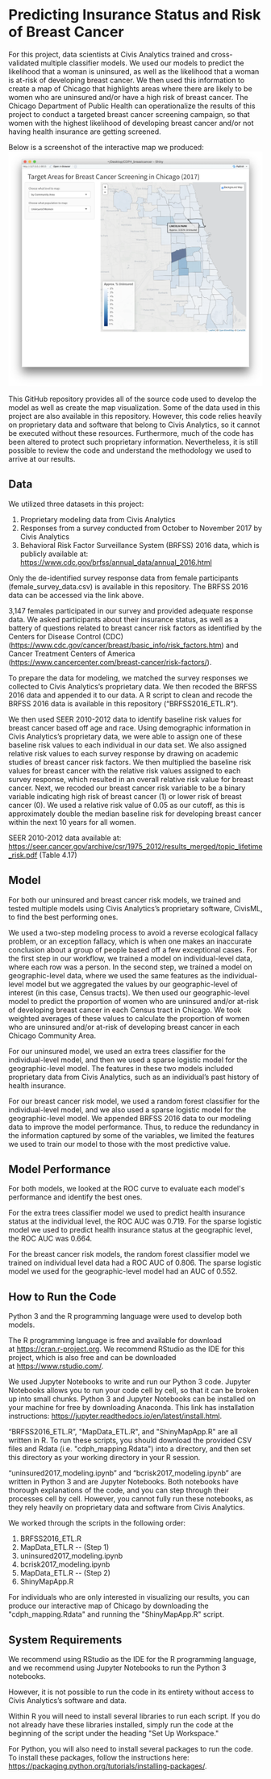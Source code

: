 # Predicting Insurance Status and Risk of Breast Cancer
For this project, data scientists at Civis Analytics trained and cross-validated multiple classifier models. We used our models to predict the likelihood that a woman is uninsured, as well as the likelihood that a woman is at-risk of developing breast cancer. We then used this information to create a map of Chicago that highlights areas where there are likely to be women who are uninsured and/or have a high risk of breast cancer. The Chicago Department of Public Health can operationalize the results of this project to conduct a targeted breast cancer screening campaign, so that women with the highest likelihood of developing breast cancer and/or not having health insurance are getting screened.

Below is a screenshot of the interactive map we produced:
![](screenshot_ShinyAppMap.png)


This GitHub repository provides all of the source code used to develop the model as well as create the map visualization. Some of the data used in this project are also available in this repository. However, this code relies heavily on proprietary data and software that belong to Civis Analytics, so it cannot be executed without these resources. Furthermore, much of the code has been altered to protect such proprietary information. Nevertheless, it is still possible to review the code and understand the methodology we used to arrive at our results. 

## Data 
We utilized three datasets in this project:
1. Proprietary modeling data from Civis Analytics
2. Responses from a survey conducted from October to November 2017 by Civis Analytics
3. Behavioral Risk Factor Surveillance System (BRFSS) 2016 data, which is publicly available at: https://www.cdc.gov/brfss/annual_data/annual_2016.html

Only the de-identified survey response data from female participants (female_survey_data.csv) is available in this repository. The BRFSS 2016 data can be accessed via the link above. 

3,147 females participated in our survey and provided adequate response data. We asked participants about their insurance status, as well as a battery of questions related to breast cancer risk factors as identified by the Centers for Disease Control (CDC) (https://www.cdc.gov/cancer/breast/basic_info/risk_factors.htm) and Cancer Treatment Centers of America (https://www.cancercenter.com/breast-cancer/risk-factors/). 

To prepare the data for modeling, we matched the survey responses we collected to Civis Analytics’s proprietary data. We then recoded the BRFSS 2016 data and appended it to our data. A R script to clean and recode the BRFSS 2016 data is available in this repository (“BRFSS2016_ETL.R”). 

We then used SEER 2010-2012 data to identify baseline risk values for breast cancer based off age and race. Using demographic information in Civis Analytics’s proprietary data, we were able to assign one of these baseline risk values to each individual in our data set. We also assigned relative risk values to each survey response by drawing on academic studies of breast cancer risk factors. We then multiplied the baseline risk values for breast cancer with the relative risk values assigned to each survey response, which resulted in an overall relative risk value for breast cancer. Next, we recoded our breast cancer risk variable to be a binary variable indicating high risk of breast cancer (1) or lower risk of breast cancer (0). We used a relative risk value of 0.05 as our cutoff, as this is approximately double the median baseline risk for developing breast cancer within the next 10 years for all women.

SEER 2010-2012 data available at: https://seer.cancer.gov/archive/csr/1975_2012/results_merged/topic_lifetime_risk.pdf (Table 4.17)

## Model
For both our uninsured and breast cancer risk models, we trained and tested multiple models using Civis Analytics’s proprietary software, CivisML, to find the best performing ones.

We used a two-step modeling process to avoid a reverse ecological fallacy problem, or an exception fallacy, which is when one makes an inaccurate conclusion about a group of people based off a few exceptional cases. For the first step in our workflow, we trained a model on individual-level data, where each row was a person. In the second step, we trained a model on geographic-level data, where we used the same features as the individual-level model but we aggregated the values by our geographic-level of interest (in this case, Census tracts). We then used our geographic-level model to predict the proportion of women who are uninsured and/or at-risk of developing breast cancer in each Census tract in Chicago. We took weighted averages of these values to calculate the proportion of women who are uninsured and/or at-risk of developing breast cancer in each Chicago Community Area. 

For our uninsured model, we used an extra trees classifier for the individual-level model, and then we used a sparse logistic model for the geographic-level model. The features in these two models included proprietary data from Civis Analytics, such as an individual’s past history of health insurance.

For our breast cancer risk model, we used a random forest classifier for the individual-level model, and we also used a sparse logistic model for the geographic-level model. We appended BRFSS 2016 data to our modeling data to improve the model performance. Thus, to reduce the redundancy in the information captured by some of the variables, we limited the features we used to train our model to those with the most predictive value. 


## Model Performance
For both models, we looked at the ROC curve to evaluate each model's performance and identify the best ones.

For the extra trees classifier model we used to predict health insurance status at the individual level, the ROC AUC was 0.719. For the sparse logistic model we used to predict health insurance status at the geographic level, the ROC AUC was 0.664.

For the breast cancer risk models, the random forest classifier model we trained on individual level data had a ROC AUC of 0.806. The sparse logistic model we used for the geographic-level model had an AUC of 0.552.


## How to Run the Code
Python 3 and the R programming language were used to develop both models.

The R programming language is free and available for download at https://cran.r-project.org. We recommend RStudio as the IDE for this project, which is also free and can be downloaded at https://www.rstudio.com/.

We used Jupyter Notebooks to write and run our Python 3 code. Jupyter Notebooks allows you to run your code cell by cell, so that it can be broken up into small chunks. Python 3 and Jupyter Notebooks can be installed on your machine for free by downloading Anaconda. This link has installation instructions: https://jupyter.readthedocs.io/en/latest/install.html. 

“BRFSS2016_ETL.R”, "MapData_ETL.R", and "ShinyMapApp.R" are all written in R. To run these scripts, you should download the provided CSV files and Rdata (i.e. "cdph_mapping.Rdata") into a directory, and then set this directory as your working directory in your R session.

“uninsured2017_modeling.ipynb” and “bcrisk2017_modeling.ipynb” are written in Python 3 and are Jupyter Notebooks. Both notebooks have thorough explanations of the code, and you can step through their processes cell by cell. However, you cannot fully run these notebooks, as they rely heavily on proprietary data and software from Civis Analytics. 

We worked through the scripts in the following order:
1) BRFSS2016_ETL.R
2) MapData_ETL.R -- (Step 1)
3) uninsured2017_modeling.ipynb
4) bcrisk2017_modeling.ipynb
5) MapData_ETL.R -- (Step 2)
6) ShinyMapApp.R

For individuals who are only interested in visualizing our results, you can produce our interactive map of Chicago by downloading the "cdph_mapping.Rdata" and running the "ShinyMapApp.R" script.


## System Requirements
We recommend using RStudio as the IDE for the R programming language, and we recommend using Jupyter Notebooks to run the Python 3 notebooks. 

However, it is not possible to run the code in its entirety without access to Civis Analytics’s software and data.  

Within R you will need to install several libraries to run each script. If you do not already have these libraries installed, simply run the code at the beginning of the script under the heading "Set Up Workspace." 

For Python, you will also need to install several packages to run the code. To install these packages, follow the instructions here: https://packaging.python.org/tutorials/installing-packages/.
